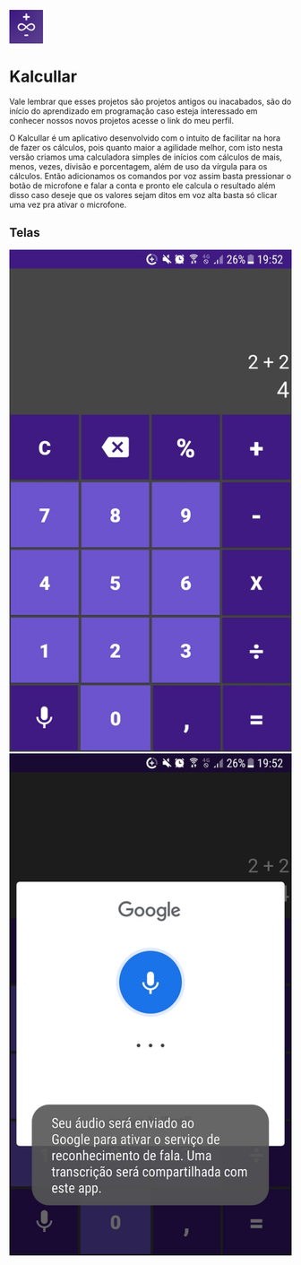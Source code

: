 ![]( https://github.com/Silva-Tech-Souza/Android-app-Calculadora-por-voz/blob/main/logo_kalcular%20(1).png)

# Kalcullar

Vale lembrar que esses projetos são projetos antigos ou inacabados, são do início do aprendizado em programação caso esteja interessado em conhecer nossos novos projetos acesse o link do meu perfil.

O Kalcullar é um aplicativo desenvolvido com o intuito de facilitar na hora de fazer os cálculos, pois quanto maior a agilidade melhor, com isto nesta versão criamos uma calculadora simples de inícios com cálculos de mais, menos, vezes, divisão e porcentagem, além de uso da vírgula para os cálculos.
Então adicionamos os comandos por voz assim basta pressionar o botão de microfone e falar a conta e pronto ele calcula o resultado além disso caso deseje que os valores sejam ditos em voz alta basta só clicar uma vez pra ativar o microfone. 

<h2> Telas </h2>


![]( https://github.com/Silva-Tech-Souza/Android-app-Calculadora-por-voz/blob/main/WhatsApp%20Image%202020-12-01%20at%2019.51.50.jpeg)
![]( https://github.com/Silva-Tech-Souza/Android-app-Calculadora-por-voz/blob/main/WhatsApp%20Image%202020-12-01%20at%2019.51.50%20(1).jpeg)
